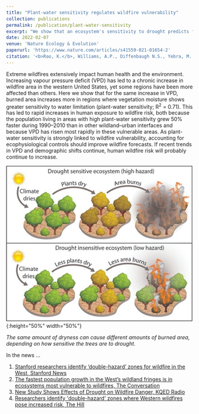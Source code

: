 ```yaml
---
title: "Plant-water sensitivity regulates wildfire vulnerability"
collection: publications
permalink: /publication/plant-water-sensitivity
excerpt: "We show that an ecosystem's sensitivity to drought predicts fire hazard. "
date: 2022-02-07
venue: 'Nature Ecology & Evolution'
paperurl: 'https://www.nature.com/articles/s41559-021-01654-2'
citation: '<b>Rao, K.</b>, Williams, A.P., Diffenbaugh N.S., Yebra, M., & Konings, A.G. (2022). Plant-water sensitivity regulates wildfire vulnerability. <i>Nature Ecology & Evolution.</i>'
---
```


Extreme wildfires extensively impact human health and the environment. Increasing vapour pressure deficit (VPD) has led to a chronic increase in wildfire area in the western United States, yet some regions have been more affected than others. Here we show that for the same increase in VPD, burned area increases more in regions where vegetation moisture shows greater sensitivity to water limitation (plant-water sensitivity; R<sup>2</sup> = 0.71). This has led to rapid increases in human exposure to wildfire risk, both because the population living in areas with high plant-water sensitivity grew 50% faster during 1990–2010 than in other wildland–urban interfaces and because VPD has risen most rapidly in these vulnerable areas. As plant-water sensitivity is strongly linked to wildfire vulnerability, accounting for ecophysiological controls should improve wildfire forecasts. If recent trends in VPD and demographic shifts continue, human wildfire risk will probably continue to increase.

![The same amount of dryness can cause different amounts of burned area, depending on how sensitive the trees are to drought.](/images/pws_overview.jpg){:height="50%" width="50%"}

_The same amount of dryness can cause different amounts of burned area, depending on how sensitive the trees are to drought._

In the news ...

1. [Stanford researchers identify ‘double-hazard’ zones for wildfire in the West, Stanford News](https://news.stanford.edu/2022/02/07/wildfire-burn-area/)
1. [The fastest population growth in the West’s wildland fringes is in ecosystems most vulnerable to wildfires, The Conversation](https://theconversation.com/the-fastest-population-growth-in-the-wests-wildland-fringes-is-in-ecosystems-most-vulnerable-to-wildfires-173410)
1. <a href="https://omny.fm/shows/kqed-segmented-audio/new-study-shows-effects-of-drought-on-wildfire-dan" target="_blank">New Study Shows Effects of Drought on Wildfire Danger, KQED Radio</a>
1. <a href="https://thehill.com/changing-america/sustainability/environment/593300-researchers-identify-double-hazard-zones-where" target="_blank">Researchers identify 'double-hazard' zones where Western wildfires pose increased risk, The Hill</a>
